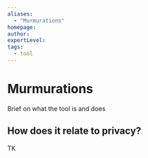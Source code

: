 ```yaml
---
aliases:
  - "Murmurations"
homepage: 
author: 
expertLevel: 
tags:
  - tool
---
```

# Murmurations

Brief on what the tool is and does 

## How does it relate to privacy?

TK 

